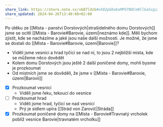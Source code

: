 ```yaml
---
share_link: https://share.note.sx/xb07ldzb#xhD2pG6obaMPGTN8CeNllGaSxgi3+9y2fWBQfYbS0sE
share_updated: 2024-04-26T13:40:08+02:00
---
```

Po útěku ze [[Místa - panství Dorstových|strašidelného domu Dorstových]] jsme se ocitli [[Místa - Barovie#Barovie, území|neznámo kde]]. Měli bychom zjistit, kde se nacházíme a jaké jsou naše další možnosti. Je možné, že jsme se dostali do [[Místa - Barovie#Barovie, území|Barovie]]?

- Viděli jsme vesnici a hrad tyčící se nad ní, to jsou 2 nejbližší místa, kde se můžeme něco dovědět
- Kolem domu Dorstových jsou ještě 2 další poničené domy, mohli bysme je prozkoumat
- Od místních jsme se dověděli, že jsme v [[Místa - Barovie#Barovie, území|Barovii]]

- [x] Prozkoumat vesnici
	- Viděli jsme řeku, tekoucí do vesnice
- [ ] Prozkoumat hrad
	- Viděli jsme hrad, tyčící se nad vesnicí
	- Prý je sídlem upíra [[Strád von Zarovič|Stráda]]
- [x] Prozkoumat poničené domy na [[Místa - Barovie#Travnatý vrcholek poblíž vesnice Barovie|travnatém vrcholku]]